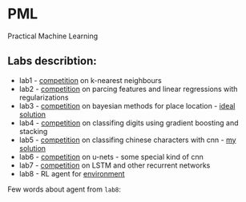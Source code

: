 # PML
Practical Machine Learning

## Labs describtion:

 * lab1 - [competition](https://www.kaggle.com/c/p1-faces) on k-nearest neighbours 
 * lab2 - [competition](https://www.kaggle.com/c/p2-house-pricing) on parcing features and linear regressions with regularizations
 * lab3 - [competition](https://www.kaggle.com/c/p3-location) on bayesian methods for place location - [ideal solution](https://github.com/dasimagin/PML/blob/master/P3-solution.cpp)
 * lab4 - [competition](https://www.kaggle.com/c/p4-digits/) on classifing digits using gradient boosting and stacking
 * lab5 - [competition](https://www.kaggle.com/c/p5-characters/) on classifing chinese characters with cnn - [my solution](https://github.com/oleges1/Renju/blob/local/Lab3_chinese_characters.ipynb)
 * lab6 - [competition](https://www.kaggle.com/c/p6-segmentation/) on u-nets - some special kind of cnn
 * lab7 - [competition](https://www.kaggle.com/c/p7-phonetics-2018) on LSTM and other recurrent networks
 * lab8 - RL agent for [environment](https://gym.openai.com/envs/Skiing-v0/)
 
 Few words about agent from `lab8`:
 
